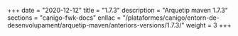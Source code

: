+++
date        = "2020-12-12"
title       = "1.7.3"
description = "Arquetip maven 1.7.3"
sections    = "canigo-fwk-docs"
enllac		= "/plataformes/canigo/entorn-de-desenvolupament/arquetip-maven/anteriors-versions/1.7.3/"
weight		= 3
+++

